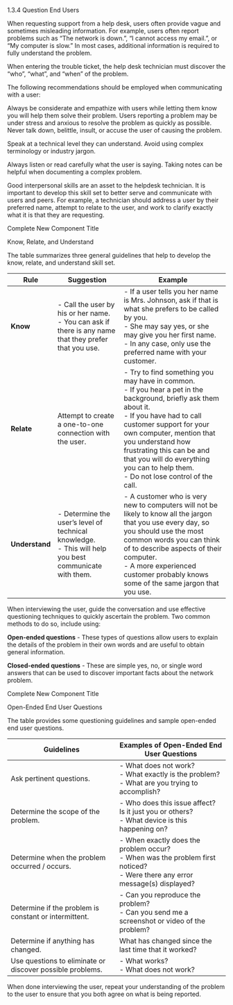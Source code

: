 1.3.4 Question End Users

When requesting support from a help desk, users often provide vague and sometimes misleading information. For example, users often report problems such as “The network is down.”, “I cannot access my email.”, or “My computer is slow.” In most cases, additional information is required to fully understand the problem.

When entering the trouble ticket, the help desk technician must discover the “who”, “what”, and “when” of the problem.

The following recommendations should be employed when communicating with a user:

Always be considerate and empathize with users while letting them know you will help them solve their problem. Users reporting a problem may be under stress and anxious to resolve the problem as quickly as possible. Never talk down, belittle, insult, or accuse the user of causing the problem.

Speak at a technical level they can understand. Avoid using complex terminology or industry jargon.

Always listen or read carefully what the user is saying. Taking notes can be helpful when documenting a complex problem.

Good interpersonal skills are an asset to the helpdesk technician. It is important to develop this skill set to better serve and communicate with users and peers. For example, a technician should address a user by their preferred name, attempt to relate to the user, and work to clarify exactly what it is that they are requesting.

Complete New Component Title

Know, Relate, and Understand

The table summarizes three general guidelines that help to develop the know, relate, and understand skill set.

|Rule|Suggestion|Example|
|---|---|---|
|**Know**|- Call the user by his or her name.<br>- You can ask if there is any name that they prefer that you use.|- If a user tells you her name is Mrs. Johnson, ask if that is what she prefers to be called by you.<br>- She may say yes, or she may give you her first name.<br>- In any case, only use the preferred name with your customer.|
|**Relate**|Attempt to create a one-to-one connection with the user.|- Try to find something you may have in common.<br>- If you hear a pet in the background, briefly ask them about it.<br>- If you have had to call customer support for your own computer, mention that you understand how frustrating this can be and that you will do everything you can to help them.<br>- Do not lose control of the call.|
|**Understand**|- Determine the user’s level of technical knowledge.<br>- This will help you best communicate with them.|- A customer who is very new to computers will not be likely to know all the jargon that you use every day, so you should use the most common words you can think of to describe aspects of their computer.<br>- A more experienced customer probably knows some of the same jargon that you use.|

When interviewing the user, guide the conversation and use effective questioning techniques to quickly ascertain the problem. Two common methods to do so, include using:

**Open-ended questions** - These types of questions allow users to explain the details of the problem in their own words and are useful to obtain general information.

**Closed-ended questions** - These are simple yes, no, or single word answers that can be used to discover important facts about the network problem.

Complete New Component Title

Open-Ended End User Questions

The table provides some questioning guidelines and sample open-ended end user questions.

|Guidelines|Examples of Open-Ended End User Questions|
|---|---|
|Ask pertinent questions.|- What does not work? <br>- What exactly is the problem? <br>- What are you trying to accomplish?|
|Determine the scope of the problem.|- Who does this issue affect? Is it just you or others? <br>- What device is this happening on?|
|Determine when the problem occurred / occurs.|- When exactly does the problem occur? <br>- When was the problem first noticed? <br>- Were there any error message(s) displayed?|
|Determine if the problem is constant or intermittent.|- Can you reproduce the problem? <br>- Can you send me a screenshot or video of the problem?|
|Determine if anything has changed.|What has changed since the last time that it worked?|
|Use questions to eliminate or discover possible problems.|- What works? <br>- What does not work?|

When done interviewing the user, repeat your understanding of the problem to the user to ensure that you both agree on what is being reported.

